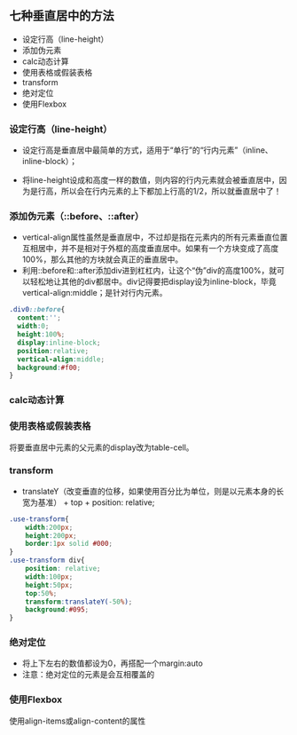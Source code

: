 ## 七种垂直居中的方法

- 设定行高（line-height）
- 添加伪元素
- calc动态计算
- 使用表格或假装表格
- transform
- 绝对定位
- 使用Flexbox



### 设定行高（line-height）

+ 设定行高是垂直居中最简单的方式，适用于“单行”的“行内元素”（inline、inline-block）；

+ 将line-height设成和高度一样的数值，则内容的行内元素就会被垂直居中，因为是行高，所以会在行内元素的上下都加上行高的1/2，所以就垂直居中了！



### 添加伪元素（::before、::after）

+ vertical-align属性虽然是垂直居中，不过却是指在元素内的所有元素垂直位置互相居中，并不是相对于外框的高度垂直居中。如果有一个方块变成了高度100%，那么其他的方块就会真正的垂直居中。
+ 利用::before和::after添加div进到杠杠内，让这个“伪”div的高度100%，就可以轻松地让其他的div都居中。div记得要把display设为inline-block，毕竟vertical-align:middle；是针对行内元素。

```css
.div0::before{
  content:'';
  width:0;
  height:100%;
  display:inline-block;
  position:relative;
  vertical-align:middle;
  background:#f00;
}
```





### calc动态计算



### 使用表格或假装表格

将要垂直居中元素的父元素的display改为table-cell。



### transform

+ translateY（改变垂直的位移，如果使用百分比为单位，则是以元素本身的长宽为基准） + top + position: relative;

```css
.use-transform{
    width:200px;
    height:200px;
    border:1px solid #000;
}
.use-transform div{
    position: relative;
    width:100px;
    height:50px;
    top:50%;
    transform:translateY(-50%);
    background:#095;
}
```





### 绝对定位

+ 将上下左右的数值都设为0，再搭配一个margin:auto
+ 注意：绝对定位的元素是会互相覆盖的





### 使用Flexbox

使用align-items或align-content的属性

